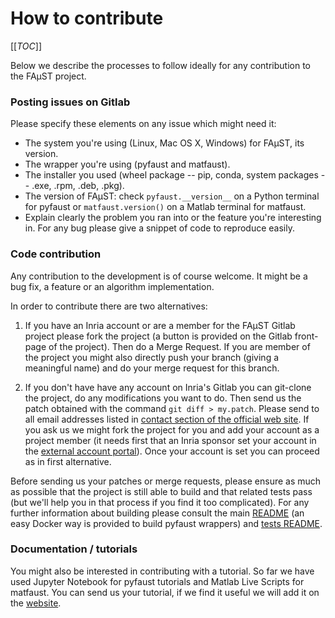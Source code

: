 # How to contribute

[[_TOC_]]

Below we describe the processes to follow ideally for any contribution to the FAµST
project.

### Posting issues on Gitlab

Please specify these elements on any issue which might need it:

- The system you're using (Linux, Mac OS X, Windows) for FAµST, its version.
- The wrapper you're using (pyfaust and matfaust).
- The installer you used (wheel package -- pip, conda, system packages -- .exe,
  .rpm, .deb, .pkg).
- The version of FAµST: check ``pyfaust.__version__`` on a Python terminal for
  pyfaust or ``matfaust.version()`` on a Matlab terminal for matfaust.
- Explain clearly the problem you ran into or the feature you're interesting in.
  For any bug please give a snippet of code to reproduce easily.

### Code contribution

Any contribution to the development is of course welcome. It might be a bug
fix, a feature or an algorithm implementation.

In order to contribute there are two alternatives:

1. If you have an Inria account or are a member for the FAµST Gitlab project
   please fork the project (a button is provided on the Gitlab front-page of the
   project). Then do a Merge Request. If you are member of the project you might
   also directly push your branch (giving a meaningful name) and do your merge
   request for this branch.

2. If you don't have have any account on Inria's Gitlab you can git-clone the
  project, do any modifications you want to do. Then send us the patch obtained
  with the command ``git diff > my.patch``. Please send to all email addresses
  listed in [contact section of the official web site](https://faust.inria.fr/contact/).
  If you ask us we might fork the project for you and add your account as
  a project member (it needs first that an Inria sponsor set your account in the
  [external account portal](https://external-account.inria.fr)). Once your account
  is set you can proceed as in first alternative.

Before sending us your patches or merge requests, please ensure as much as
possible that the project is still able to build and that related tests pass
(but we'll help you in that process if you find it too complicated).
For any further information about building please consult the main
[README](README.md) (an easy Docker way is provided to build pyfaust wrappers)
and [tests README](README-tests-ci-release.md).

### Documentation / tutorials

You might also be interested in contributing with a tutorial. So far we have used Jupyter
Notebook for pyfaust tutorials and Matlab Live Scripts for matfaust. You can send
us your tutorial, if we find it useful we will add it on the [website](https://faust.inria.fr).
